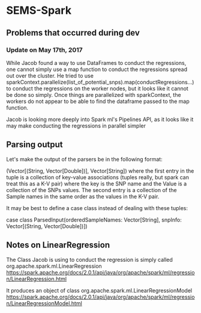 # SEMS-Spark

## Problems that occurred during dev

### Update on May 17th, 2017
While Jacob found a way to use DataFrames to conduct the regressions, one cannot simply use a map function to conduct the regressions spread out over the cluster. He tried to use sparkContext.parallelize(list_of_potential_snps).map(conductRegressions...) to conduct the regressions on the worker nodes, but it looks like it cannot be done so simply. Once things are parallelized with sparkContext, the workers do not appear to be able to find the dataframe passed to the map function.

Jacob is looking more deeply into Spark ml's Pipelines API, as it looks like it may make conducting the regressions in parallel simpler

## Parsing output
Let's make the output of the parsers be in the following format:

(Vector[(String, Vector[Double])], Vector[String]) where the first entry in the tuple is a collection of key-value associations (tuples really, but spark can treat this as a K-V pair) where the key is the SNP name and the Value is a collection of the SNPs values. The second entry is a collection of the Sample names in the same order as the values in the K-V pair.

It may be best to define a case class instead of dealing with these tuples:

case class ParsedInput(orderedSampleNames: Vector[String], snpInfo: Vector[(String, Vector[Double])])

## Notes on LinearRegression
The Class Jacob is using to conduct the regression is simply called org.apache.spark.ml.LinearRegression
https://spark.apache.org/docs/2.0.1/api/java/org/apache/spark/ml/regression/LinearRegression.html

It produces an object of class org.apache.spark.ml.LinearRegressionModel
https://spark.apache.org/docs/2.0.1/api/java/org/apache/spark/ml/regression/LinearRegressionModel.html

